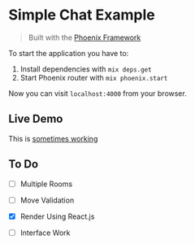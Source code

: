 # Simple Chat Example
> Built with the [Phoenix Framework](https://github.com/phoenixframework/phoenix)

To start the application you have to:

1. Install dependencies with `mix deps.get`
2. Start Phoenix router with `mix phoenix.start`

Now you can visit `localhost:4000` from your browser.

## Live Demo
This is [sometimes working](http://sx.qc.to)


## To Do
- [ ] Multiple Rooms
- [ ] Move Validation
- [X] Render Using React.js
- [ ] Interface Work

